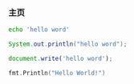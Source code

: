 ### 主页
``` bash
echo 'hello word'
```
``` java
System.out.println("hello word");
```
``` javascript
document.write('hello word');
```
```go
fmt.Println("Hello World!")
```
